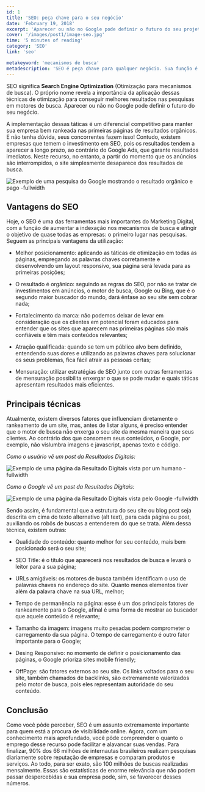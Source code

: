 ```yaml
---
id: 1
title: 'SEO: peça chave para o seu negócio'
date: 'February 19, 2018'
excerpt: 'Aparecer ou não no Google pode definir o futuro do seu projeto. Mas, antes de tudo, você sabe mesmo o que é SEO?'
cover: '/images/post1/image-seo.jpg'
time: '5 minutes of reading'
category: 'SEO'
link: 'seo'

metakeyword: 'mecanismos de busca'
metadescription: 'SEO é peça chave para qualquer negócio. Sua função é aumentar a indexação e atingir o objetivo de todas as empresas: o primeiro lugar nas pesquisas'
---
```


SEO significa **Search Engine Optimization** (Otimização para mecanismos de busca). O próprio nome revela a importância da aplicação dessas técnicas de otimização para conseguir melhores resultados nas pesquisas em motores de busca. Aparecer ou não no Google pode definir o futuro do seu negócio.

A implementação dessas táticas é um diferencial competitivo para manter sua empresa bem rankeada nas primeiras páginas de resultados orgânicos. E não tenha dúvida, seus concorrentes fazem isso! Contudo, existem empresas que temem o investimento em SEO, pois os resultados tendem a aparecer a longo prazo, ao contrário do Google Ads, que garante resultados imediatos. Neste recurso, no entanto, a partir do momento que os anúncios são interrompidos, o site simplesmente desaparece dos resultados de busca.

![Exemplo de uma pesquisa do Google mostrando o resultado orgânico e pago -fullwidth](images/post1/google-example.jpeg)

## Vantagens do SEO

Hoje, o SEO é uma das ferramentas mais importantes do Marketing Digital, com a função de aumentar a indexação nos mecanismos de busca e atingir o objetivo de quase todas as empresas: o primeiro lugar nas pesquisas. Seguem as principais vantagens da utilização:

- Melhor posicionamento: aplicando as táticas de otimização em todas as páginas, empregando as palavras chaves corretamente e desenvolvendo um layout responsivo, sua página será levada para as primeiras posições;

- O resultado é orgânico: seguindo as regras do SEO, por não se tratar de investimentos em anúncios, o motor de busca, Google ou Bing, que é o segundo maior buscador do mundo, dará ênfase ao seu site sem cobrar nada;

- Fortalecimento da marca: não podemos deixar de levar em consideração que os clientes em potencial foram educados para entender que os sites que aparecem nas primeiras páginas são mais confiáveis e têm mais conteúdos relevantes;

- Atração qualificada: quando se tem um público alvo bem definido, entendendo suas dores e utilizando as palavras chaves para solucionar os seus problemas, fica fácil atrair as pessoas certas;

- Mensuração: utilizar estratégias de SEO junto com outras ferramentas de mensuração possibilita enxergar o que se pode mudar e quais táticas apresentam resultados mais eficientes.

## Principais técnicas

Atualmente, existem diversos fatores que influenciam diretamente o rankeamento de um site, mas, antes de listar alguns, é preciso entender que o motor de busca não enxerga o seu site da mesma maneira que seus clientes. Ao contrário dos que consomem seus conteúdos, o Google, por exemplo, não vislumbra imagens e javascript, apenas texto e código.

_Como o usuário vê um post da Resultados Digitais:_

![Exemplo de uma página da Resultado Digitais vista por um humano -fullwidth](images/post1/rd-example1.jpeg)

_Como o Google vê um post da Resultados Digitais:_

![Exemplo de uma página da Resultado Digitais vista pelo Google -fullwidth](images/post1/rd-example2.jpeg)

Sendo assim, é fundamental que a estrutura do seu site ou blog post seja descrita em cima do texto alternativo (alt text), para cada página ou post, auxiliando os robôs de buscas a entenderem do que se trata. Além dessa técnica, existem outras:

- Qualidade do conteúdo: quanto melhor for seu conteúdo, mais bem posicionado será o seu site;

- SEO Title: é o título que aparecerá nos resultados de busca e levará o leitor para a sua página;

- URLs amigáveis: os motores de busca também identificam o uso de palavras chaves no endereço do site. Quanto menos elementos tiver além da palavra chave na sua URL, melhor;

- Tempo de permanência na página: esse é um dos principais fatores de rankeamento para o Google, afinal é uma forma de mostrar ao buscador que aquele conteúdo é relevante;

- Tamanho da imagem: imagens muito pesadas podem comprometer o carregamento da sua página. O tempo de carregamento é outro fator importante para o Google;

- Desing Responsivo: no momento de definir o posicionamento das páginas, o Google prioriza sites mobile friendly;

- OffPage: são fatores externos ao seu site. Os links voltados para o seu site, também chamados de backlinks, são extremamente valorizados pelo motor de busca, pois eles representam autoridade do seu conteúdo.

## Conclusão

Como você pôde perceber, SEO é um assunto extremamente importante para quem está a procura de visibilidade online. Agora, com um conhecimento mais aprofundado, você pôde compreender o quanto o emprego desse recurso pode facilitar e alavancar suas vendas. Para finalizar, 90% dos 66 milhões de internautas brasileiros realizam pesquisas diariamente sobre reputação de empresas e comparam produtos e serviços. Ao todo, para ser exato, são 100 milhões de buscas realizadas mensalmente. Essas são estatísticas de enorme relevância que não podem passar despercebidas e sua empresa pode, sim, se favorecer desses números.
